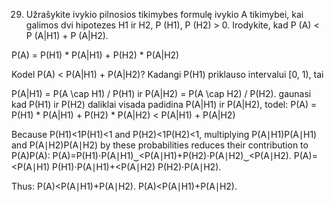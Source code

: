 29. Užrašykite ivykio pilnosios tikimybes formulę ivykio A tikimybei, kai galimos dvi hipotezes
H1 ir H2, P (H1), P (H2) > 0. Irodykite, kad P (A) < P (A|H1) + P (A|H2).

P(A) = P(H1) * P(A|H1) + P(H2) * P(A|H2)

Kodel P(A) < P(A|H1) + P(A|H2)?
Kadangi P(H1) priklauso intervalui [0, 1), tai

P(A|H1) = P(A \cap H1) / P(H1) ir P(A|H2) = P(A \cap H2) / P(H2). gaunasi kad P(H1) ir P(H2)  daliklai visada padidina P(A|H1) ir P(A|H2), todel:
P(A) = P(H1) * P(A|H1) + P(H2) * P(A|H2) < P(A|H1) + P(A|H2)



Because P(H1)<1P(H1​)<1 and P(H2)<1P(H2​)<1, multiplying P(A∣H1)P(A∣H1​) and P(A∣H2)P(A∣H2​) by these probabilities reduces their contribution to P(A)P(A):
P(A)=P(H1)⋅P(A∣H1)⏟<P(A∣H1)+P(H2)⋅P(A∣H2)⏟<P(A∣H2).
P(A)=<P(A∣H1​)
P(H1​)⋅P(A∣H1​)​​+<P(A∣H2​)
P(H2​)⋅P(A∣H2​)​​.

Thus:
P(A)<P(A∣H1)+P(A∣H2).
P(A)<P(A∣H1​)+P(A∣H2​).